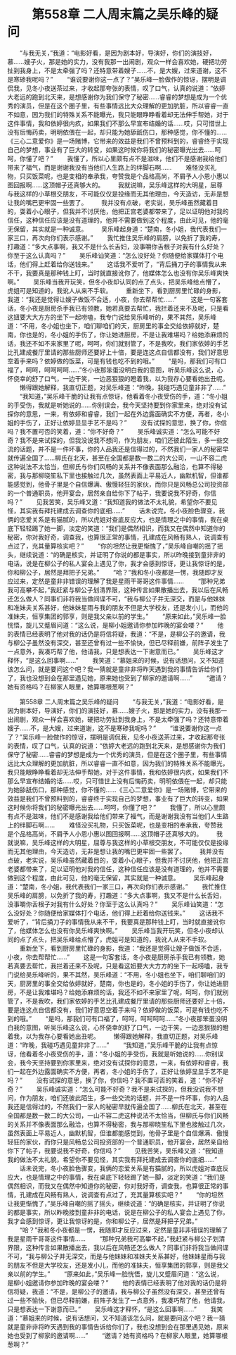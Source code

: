 # 　　第558章 二人周末篇之吴乐峰的疑问
　　“与我无关，”我道：“电影好看，是因为剧本好，导演好，你们的演技好，慕……嫂子火，那是她的实力，没有我那一出闹剧，观众一样会喜欢她，硬把功劳扯到我身上，不是太牵强了吗？还特意带着嫂子……不，是大嫂，过来道谢，这不是寒碜我呢吗？”
　　“谁说要谢你这一点了？”吴乐峰一脸做作的惊讶，摆明是调侃我，见冬小夜送茶过来，才收起那夸张的表情，叹了口气，认真的说道：“依婷大老远的跑到北天来，是想感谢你为我们保守了秘密……睿睿的梦想是成为一个优秀的演员，但是在这个圈子里，有些事情远比大众理解的更加肮脏，所以睿睿一直不如意，因为我们的特殊关系不能曝光，我只能眼睁睁看着却无法伸手帮她，对于这件事情，我和依婷很内疚，如果我们不那么早宣布结婚的话……哎，只可惜世上没有后悔药卖，明明依偎在一起，却只能为她舔舐伤口，那种感觉，你不懂的……《三心二意爱你》是一场赌博，它带来的效益是我们不曾预料到的，睿睿终于实现自己的梦想，事业有了巨大的转变，如果这时候你将我们的秘密曝光出去……呵呵，你懂了吧？”
　　我懂了，所以心里颇有点不是滋味，他们不是感谢我给他们带来了福气，而是谢谢我没有当他们人生路上的绊脚石啊……
　　难怪没买礼物，只买饭菜呢，也是变相的奉承我，夸赞我是个品格高尚，不屑予人小恩小惠以图回报啊……这顶帽子还真够大的。
　　我就说嘛，吴乐峰这样的大明星，屈尊与我这样的小草根交朋友，不可能仅仅是投缘而无其他理由，今天造访，无非是想让我的嘴巴更牢固一些罢了。
　　我并没有点破，老实说，吴乐峰虽然藏着目的，耍着小心眼子，但我并不讨厌他，他把正宫老婆都带来了，足以证明他对我的信任，这种信任应该是没有道理的，他并不需要做到这个程度，由此可见，他的毫无保留，其实就是一种诚意。
　　吴乐峰起身道：“楚南，冬小姐，我代表我们一家三口，再次向你们表示感谢。”
　　我忙推住吴乐峰的肩膀，以免折了我的寿，打趣道：“多大点事啊，我又不是什么长舌妇，没事嚼你舌根子对我有什么好处？你至于这么认真吗？”
　　吴乐峰讪笑道：“怎么没好处？你随便给家媒体打个电话，他们得上赶着给你送钱来。”
　　这话我不爱听了，“背后捅刀子的事情我从来不干，我要真是那种钱上盯，当时就直接讹你了，他媒体怎么也没有你吴乐峰爽快啊。”
　　吴乐峰当我开玩笑，但冬小夜却认同的点了点头，把吴乐峰给点懵了，虎姐可是知道的，我讹人从来不手软。
　　重新坐下，看到厨房里忙碌的身影，我道：“我还是觉得让嫂子做饭不合适，小夜，你去帮帮忙……”
　　这是一句客套话，冬小夜是厨房杀手我已有领教，她若真要去帮忙，我拦着还来不及呢，只是看这妞要大大方方的坐下一起唠嗑，我专门说给吴乐峰听的，果不其然，吴乐峰道：“不用，冬小姐也坐下，咱们聊咱们的天，厨房里的事全交给依婷就好，楚南，你也是的，冬小姐的手伤了，你让她进厨房，不是让我难堪吗？给她添麻烦的话，我还不如不来家里了呢，呵呵，你们就别管了，不是我吹，我们家依婷的手艺比孔建成餐厅里请的那些厨师还要好上十倍，要是连这点自信都没有，我们好意思空着手来吗？依婷做的饭菜，可是有钱也吃不到的哦。”
　　“是吗，那我们可有口福了，呵呵，呵呵呵呵……”冬小夜那笨蛋没明白我的意图，听吴乐峰这么说，心怀侥幸的舒了口气，一边干笑，一边恶狠狠的瞪着我，以为我存心要看她出丑呢。
　　懒得跟她解释，我直切正题，对吴乐峰道：“昨晚，我碰巧遇见童非非了……”
　　“我知道，”吴乐峰干脆的让我有点惊讶，他看着冬小夜受伤的手，道：“冬小姐的手受伤，我就是听她说的……你别误会，我今天坚持要到你家里来，绝对没有试探你的意思，一来，有依婷和睿睿，我们一起在外边露面确实不方便，再者，冬小姐的手伤了，正好让依婷显显手艺不是吗？”
　　没有试探的意思，换了你，你信吗？我不置可否的笑着，道：“你不好奇？”
　　吴乐峰诚实道：“怎么可能不好奇？我不是来试探的，但我没说我不想问，作为朋友，咱们还彼此陌生，多一些交流的话题，并不是一件坏事，你的人品我还是信得过的，不然我们一家人的秘密早就传遍全国了……柳氏在北天，甚至在全国都是数一数二的大公司，一山不容二虎这种说法不太恰当，但柳氏与你们风畅的关系并不像表面那么融洽，也算不得秘密，我与那柳晓笙私下里也接触过几次，虽然表面上平易近人，幽默机智，但谁都能感觉到，他骨子里是个自信爆满、傲慢轻狂的家伙，而你只是风畅总公司投资部的一个普通职员，他开宴会，居然亲自给你下了帖子，我要说我不好奇，你信吗？”
　　见我苦笑，吴乐峰又道：“我知道我的做法不太礼貌，希望你不要见怪，其实我有拜托建成去调查你的底细……”
　　话未说完，冬小夜脸色骤变，我俩的恋爱关系是有猫腻的，所以虎姐对查底反应大，也是情理之中的事情，我在桌底下轻轻踢了她一脚，淡定的笑道：“我们是偶然相识，而我又在偶然中知道你的秘密，你对我好奇，调查我，也算很正常的事情，孔建成在风畅有熟人，说调查有点过了，充其量算核实吧？”
　　“你的坦然让我更惭愧了，”吴乐峰自嘲的摇了摇头，继续说道：“的确是核实，并证明了你说的都是事实，所以昨晚接到童非非的电话，说是在柳公子的私人宴会上遇见了你，我才会感到惊讶，更让我惊讶的是，你和柳公子，居然是拜把子兄弟。”
　　“哈？”我和冬小夜都是一愣，我随即才反应过来，定然是童非非错误的理解了我是星雨干哥哥这件事情……
　　“那种兄弟我可高攀不起，”我赶紧与柳公子划清界限，这种传言如果散播出去，我以后在风畅还怎么做人？同事们非将我当做间谍不可，“我与柳公子并无深交，而是与他妹妹和准妹夫关系甚好，他妹妹星雨与我的朋友不但是大学校友，还是发小儿，而他的准妹夫，恒享集团的郭享，则是我父亲以前的学生。”
　　“原来如此，”吴乐峰一脸恍悟，旋儿又蹙眉问道：“这么说，是柳小姐邀请你参加昨晚的宴会喽？”
　　他的表情已经表明了他对我的话仍是将信将疑，我道：“不是，是柳公子的邀请，我与柳公子虽然没有深交，甚至还曾有过一些不愉快，但已尽释前嫌，前阵子发生了一点意外，我凑巧帮了他，他请我，只是想表达一下谢意而已。”
　　吴乐峰这才释怀，“是这么回事啊……”
　　我笑道：“慕姐来的时候，说有话想问，又不知道该怎么问，就是要问这个吧？我一猜就是童非非将昨天遇到我的事情告诉给你们了，我也没想到会在那里遇见她，原来她也受到了柳家的邀请啊……”
　　“邀请？她有资格吗？在柳家人眼里，她算哪根葱啊？”

　　第558章 二人周末篇之吴乐峰的疑问
　　“与我无关，”我道：“电影好看，是因为剧本好，导演好，你们的演技好，慕……嫂子火，那是她的实力，没有我那一出闹剧，观众一样会喜欢她，硬把功劳扯到我身上，不是太牵强了吗？还特意带着嫂子……不，是大嫂，过来道谢，这不是寒碜我呢吗？”
　　“谁说要谢你这一点了？”吴乐峰一脸做作的惊讶，摆明是调侃我，见冬小夜送茶过来，才收起那夸张的表情，叹了口气，认真的说道：“依婷大老远的跑到北天来，是想感谢你为我们保守了秘密……睿睿的梦想是成为一个优秀的演员，但是在这个圈子里，有些事情远比大众理解的更加肮脏，所以睿睿一直不如意，因为我们的特殊关系不能曝光，我只能眼睁睁看着却无法伸手帮她，对于这件事情，我和依婷很内疚，如果我们不那么早宣布结婚的话……哎，只可惜世上没有后悔药卖，明明依偎在一起，却只能为她舔舐伤口，那种感觉，你不懂的……《三心二意爱你》是一场赌博，它带来的效益是我们不曾预料到的，睿睿终于实现自己的梦想，事业有了巨大的转变，如果这时候你将我们的秘密曝光出去……呵呵，你懂了吧？”
　　我懂了，所以心里颇有点不是滋味，他们不是感谢我给他们带来了福气，而是谢谢我没有当他们人生路上的绊脚石啊……
　　难怪没买礼物，只买饭菜呢，也是变相的奉承我，夸赞我是个品格高尚，不屑予人小恩小惠以图回报啊……这顶帽子还真够大的。
　　我就说嘛，吴乐峰这样的大明星，屈尊与我这样的小草根交朋友，不可能仅仅是投缘而无其他理由，今天造访，无非是想让我的嘴巴更牢固一些罢了。
　　我并没有点破，老实说，吴乐峰虽然藏着目的，耍着小心眼子，但我并不讨厌他，他把正宫老婆都带来了，足以证明他对我的信任，这种信任应该是没有道理的，他并不需要做到这个程度，由此可见，他的毫无保留，其实就是一种诚意。
　　吴乐峰起身道：“楚南，冬小姐，我代表我们一家三口，再次向你们表示感谢。”
　　我忙推住吴乐峰的肩膀，以免折了我的寿，打趣道：“多大点事啊，我又不是什么长舌妇，没事嚼你舌根子对我有什么好处？你至于这么认真吗？”
　　吴乐峰讪笑道：“怎么没好处？你随便给家媒体打个电话，他们得上赶着给你送钱来。”
　　这话我不爱听了，“背后捅刀子的事情我从来不干，我要真是那种钱上盯，当时就直接讹你了，他媒体怎么也没有你吴乐峰爽快啊。”
　　吴乐峰当我开玩笑，但冬小夜却认同的点了点头，把吴乐峰给点懵了，虎姐可是知道的，我讹人从来不手软。
　　重新坐下，看到厨房里忙碌的身影，我道：“我还是觉得让嫂子做饭不合适，小夜，你去帮帮忙……”
　　这是一句客套话，冬小夜是厨房杀手我已有领教，她若真要去帮忙，我拦着还来不及呢，只是看这妞要大大方方的坐下一起唠嗑，我专门说给吴乐峰听的，果不其然，吴乐峰道：“不用，冬小姐也坐下，咱们聊咱们的天，厨房里的事全交给依婷就好，楚南，你也是的，冬小姐的手伤了，你让她进厨房，不是让我难堪吗？给她添麻烦的话，我还不如不来家里了呢，呵呵，你们就别管了，不是我吹，我们家依婷的手艺比孔建成餐厅里请的那些厨师还要好上十倍，要是连这点自信都没有，我们好意思空着手来吗？依婷做的饭菜，可是有钱也吃不到的哦。”
　　“是吗，那我们可有口福了，呵呵，呵呵呵呵……”冬小夜那笨蛋没明白我的意图，听吴乐峰这么说，心怀侥幸的舒了口气，一边干笑，一边恶狠狠的瞪着我，以为我存心要看她出丑呢。
　　懒得跟她解释，我直切正题，对吴乐峰道：“昨晚，我碰巧遇见童非非了……”
　　“我知道，”吴乐峰干脆的让我有点惊讶，他看着冬小夜受伤的手，道：“冬小姐的手受伤，我就是听她说的……你别误会，我今天坚持要到你家里来，绝对没有试探你的意思，一来，有依婷和睿睿，我们一起在外边露面确实不方便，再者，冬小姐的手伤了，正好让依婷显显手艺不是吗？”
　　没有试探的意思，换了你，你信吗？我不置可否的笑着，道：“你不好奇？”
　　吴乐峰诚实道：“怎么可能不好奇？我不是来试探的，但我没说我不想问，作为朋友，咱们还彼此陌生，多一些交流的话题，并不是一件坏事，你的人品我还是信得过的，不然我们一家人的秘密早就传遍全国了……柳氏在北天，甚至在全国都是数一数二的大公司，一山不容二虎这种说法不太恰当，但柳氏与你们风畅的关系并不像表面那么融洽，也算不得秘密，我与那柳晓笙私下里也接触过几次，虽然表面上平易近人，幽默机智，但谁都能感觉到，他骨子里是个自信爆满、傲慢轻狂的家伙，而你只是风畅总公司投资部的一个普通职员，他开宴会，居然亲自给你下了帖子，我要说我不好奇，你信吗？”
　　见我苦笑，吴乐峰又道：“我知道我的做法不太礼貌，希望你不要见怪，其实我有拜托建成去调查你的底细……”
　　话未说完，冬小夜脸色骤变，我俩的恋爱关系是有猫腻的，所以虎姐对查底反应大，也是情理之中的事情，我在桌底下轻轻踢了她一脚，淡定的笑道：“我们是偶然相识，而我又在偶然中知道你的秘密，你对我好奇，调查我，也算很正常的事情，孔建成在风畅有熟人，说调查有点过了，充其量算核实吧？”
　　“你的坦然让我更惭愧了，”吴乐峰自嘲的摇了摇头，继续说道：“的确是核实，并证明了你说的都是事实，所以昨晚接到童非非的电话，说是在柳公子的私人宴会上遇见了你，我才会感到惊讶，更让我惊讶的是，你和柳公子，居然是拜把子兄弟。”
　　“哈？”我和冬小夜都是一愣，我随即才反应过来，定然是童非非错误的理解了我是星雨干哥哥这件事情……
　　“那种兄弟我可高攀不起，”我赶紧与柳公子划清界限，这种传言如果散播出去，我以后在风畅还怎么做人？同事们非将我当做间谍不可，“我与柳公子并无深交，而是与他妹妹和准妹夫关系甚好，他妹妹星雨与我的朋友不但是大学校友，还是发小儿，而他的准妹夫，恒享集团的郭享，则是我父亲以前的学生。”
　　“原来如此，”吴乐峰一脸恍悟，旋儿又蹙眉问道：“这么说，是柳小姐邀请你参加昨晚的宴会喽？”
　　他的表情已经表明了他对我的话仍是将信将疑，我道：“不是，是柳公子的邀请，我与柳公子虽然没有深交，甚至还曾有过一些不愉快，但已尽释前嫌，前阵子发生了一点意外，我凑巧帮了他，他请我，只是想表达一下谢意而已。”
　　吴乐峰这才释怀，“是这么回事啊……”
　　我笑道：“慕姐来的时候，说有话想问，又不知道该怎么问，就是要问这个吧？我一猜就是童非非将昨天遇到我的事情告诉给你们了，我也没想到会在那里遇见她，原来她也受到了柳家的邀请啊……”
　　“邀请？她有资格吗？在柳家人眼里，她算哪根葱啊？”
